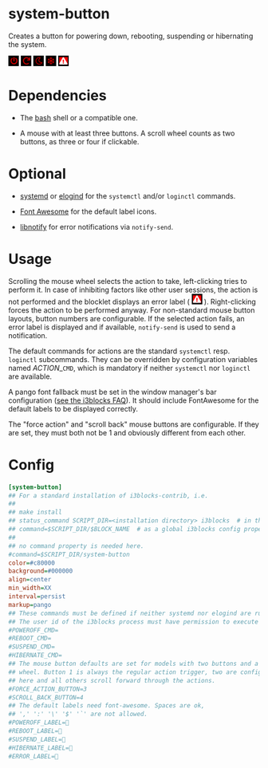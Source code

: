 

# system-button

Creates a button for powering down, rebooting, suspending or hibernating the
system.

![](poweroff.png) ![](reboot.png) ![](suspend.png) ![](hibernate.png)
![](error.png)


# Dependencies

- The [bash](https://www.gnu.org/software/bash/bash.html) shell or a
compatible one.

- A mouse with at least three buttons. A scroll wheel counts as two buttons,
as three or four if clickable.


# Optional

- [systemd](https://freedesktop.org/wiki/Software/systemd/) or
[elogind](https://github.com/elogind/elogind) for the ``systemctl`` and/or
``loginctl`` commands.

- [Font Awesome](https://fontawesome.com) for the default
label icons.

- [libnotify](https://developer.gnome.org/notification-spec/) for
error notifications via ``notify-send``.


# Usage

Scrolling the mouse wheel selects the action to take, left-clicking
tries to perform it.  In case of inhibiting factors like other
user sessions, the action is not performed and the blocklet displays an
error label ( ![](error.png) ). Right-clicking forces the action to be
performed anyway. For non-standard mouse button layouts, button numbers are
configurable. If the selected action fails, an error label
is displayed and if available, ``notify-send`` is used
to send a notification.

The default commands for actions are the standard ``systemctl`` resp.
``loginctl`` subcommands. They can be overridden by configuration variables
named *ACTION*_``CMD``, which is mandatory if neither ``systemctl`` nor
``loginctl`` are available.

A pango font fallback must be set in the window manager's bar
configuration ([see the i3blocks FAQ](https://github.com/vivien/i3blocks#faq)).
It should include FontAwesome for the default labels to be displayed correctly.

The "force action" and "scroll back" mouse buttons are configurable. If they
are set, they must both not be 1 and obviously different from each other.


# Config

```INI
[system-button]
## For a standard installation of i3blocks-contrib, i.e.
##
## make install
## status_command SCRIPT_DIR=<installation directory> i3blocks  # in the window manager's bar config
## command=$SCRIPT_DIR/$BLOCK_NAME  # as a global i3blocks config property
##
## no command property is needed here. 
#command=$SCRIPT_DIR/system-button
color=#c80000
background=#000000
align=center
min_width=XX
interval=persist
markup=pango
## These commands must be defined if neither systemd nor elogind are running.
## The user id of the i3blocks process must have permission to execute them:
#POWEROFF_CMD=
#REBOOT_CMD=
#SUSPEND_CMD=
#HIBERNATE_CMD=
## The mouse button defaults are set for models with two buttons and a clickable
## wheel. Button 1 is always the regular action trigger, two are configurable
## here and all others scroll forward through the actions.
#FORCE_ACTION_BUTTON=3
#SCROLL_BACK_BUTTON=4
## The default labels need font-awesome. Spaces are ok,
## ',' ':' '\' '$' '`' are not allowed.
#POWEROFF_LABEL=
#REBOOT_LABEL=
#SUSPEND_LABEL=
#HIBERNATE_LABEL=
#ERROR_LABEL=
```
